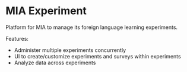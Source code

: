 # MIA Experiment

Platform for MIA to manage its foreign language learning experiments.

Features:

- Administer multiple experiments concurrently
- UI to create/customize experiments and surveys within experiments
- Analyze data across experiments
